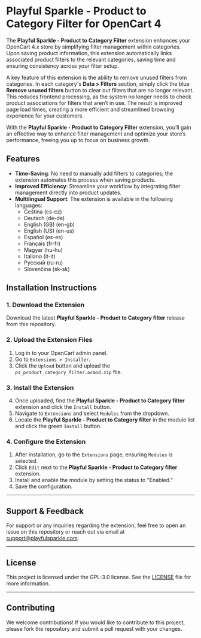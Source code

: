 # Playful Sparkle - Product to Category Filter for OpenCart 4

The **Playful Sparkle - Product to Category Filter** extension enhances your OpenCart 4.x store by simplifying filter management within categories. Upon saving product information, this extension automatically links associated product filters to the relevant categories, saving time and ensuring consistency across your filter setup.

A key feature of this extension is the ability to remove unused filters from categories. In each category's **Data > Filters** section, simply click the blue **Remove unused filters** button to clear out filters that are no longer relevant. This reduces frontend processing, as the system no longer needs to check product associations for filters that aren’t in use. The result is improved page load times, creating a more efficient and streamlined browsing experience for your customers.

With the **Playful Sparkle - Product to Category Filter** extension, you’ll gain an effective way to enhance filter management and optimize your store’s performance, freeing you up to focus on business growth.

## Features

- **Time-Saving**: No need to manually add filters to categories; the extension automates this process when saving products.
- **Improved Efficiency**: Streamline your workflow by integrating filter management directly into product updates.
- **Multilingual Support**: The extension is available in the following languages:
  - Čeština (cs-cz)
  - Deutsch (de-de)
  - English (GB) (en-gb)
  - English (US) (en-us)
  - Español (es-es)
  - Français (fr-fr)
  - Magyar (hu-hu)
  - Italiano (it-it)
  - Русский (ru-ru)
  - Slovenčina (sk-sk)

## Installation Instructions

### 1. Download the Extension
Download the latest **Playful Sparkle - Product to Category filter** release from this repository.

### 2. Upload the Extension Files
1. Log in to your OpenCart admin panel.
2. Go to `Extensions > Installer`.
3. Click the `Upload` button and upload the `ps_product_category_filter.ocmod.zip` file.

### 3. Install the Extension
4. Once uploaded, find the **Playful Sparkle - Product to Category filter** extension and click the `Install` button.
5. Navigate to `Extensions` and select `Modules` from the dropdown.
6. Locate the **Playful Sparkle - Product to Category filter** in the module list and click the green `Install` button.

### 4. Configure the Extension
1. After installation, go to the `Extensions` page, ensuring `Modules` is selected.
2. Click `Edit` next to the **Playful Sparkle - Product to Category filter** extension.
4. Install and enable the module by setting the status to "Enabled."
5. Save the configuration.

---

## Support & Feedback

For support or any inquiries regarding the extension, feel free to open an issue on this repository or reach out via email at [support@playfulsparkle.com](mailto:support@playfulsparkle.com).

---

## License

This project is licensed under the GPL-3.0 license. See the [LICENSE](./LICENSE) file for more information.

---

## Contributing

We welcome contributions! If you would like to contribute to this project, please fork the repository and submit a pull request with your changes.
